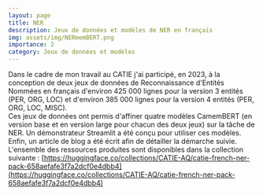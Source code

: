 ```yaml
---
layout: page
title: NER
description: Jeux de données et modèles de NER en français
img: assets/img/NERmemBERT.png
importance: 2
category: Jeux de données et modèles
---
```


Dans le cadre de mon travail au CATIE j'ai participé, en 2023, à la conception de deux jeux de données de Reconnaissance d'Entités Nommées en français d'environ 425 000 lignes pour la version 3 entités (PER, ORG, LOC) et d'environ 385 000 lignes pour la version 4 entités (PER, ORG, LOC, MISC).  
Ces jeux de données ont permis d'affiner quatre modèles CamemBERT (en version base et en version large pour chacun des deux jeux) sur la tâche de NER. Un démonstrateur Streamlit a été conçu pour utiliser ces modèles.  
Enfin, un article de blog a été écrit afin de détailler la démarche suivie.  
L'ensemble des ressources produites sont disponibles dans la collection suivante : [https://huggingface.co/collections/CATIE-AQ/catie-french-ner-pack-658aefafe3f7a2dcf0e4dbb4](https://huggingface.co/collections/CATIE-AQ/catie-french-ner-pack-658aefafe3f7a2dcf0e4dbb4)
